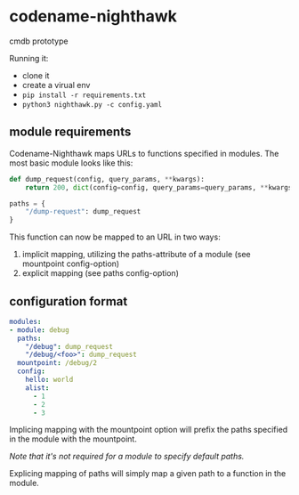 # codename-nighthawk
cmdb prototype

Running it:
* clone it
* create a virual env
* ``pip install -r requirements.txt``
* ``python3 nighthawk.py -c config.yaml``


## module requirements

Codename-Nighthawk maps URLs to functions specified in modules.
The most basic module looks like this:
```python
def dump_request(config, query_params, **kwargs):
    return 200, dict(config=config, query_params=query_params, **kwargs)

paths = {
    "/dump-request": dump_request
}
```

This function can now be mapped to an URL in two ways:
1) implicit mapping, utilizing the paths-attribute of a module (see mountpoint config-option)
2) explicit mapping (see paths config-option)


## configuration format
```yaml
modules:
- module: debug
  paths:
    "/debug": dump_request
    "/debug/<foo>": dump_request
  mountpoint: /debug/2
  config:
    hello: world
    alist:
      - 1
      - 2
      - 3
```

Implicing mapping with the mountpoint option will prefix the paths specified in the module with the mountpoint.

*Note that it's not required for a module to specify default paths.*

Explicing mapping of paths will simply map a given path to a function in the module.
